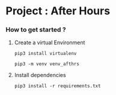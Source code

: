 # Project : After Hours



### How to get started ?

1. Create a virtual Environment 

    `pip3 install virtualenv`

    `pip3 -m venv venv_afthrs`

2. Install dependencies  

    `pip3 install -r requirements.txt`